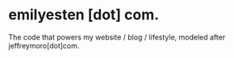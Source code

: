# emilyesten [dot] com.

The code that powers my website / blog / lifestyle, modeled after jeffreymoro[dot]com.
